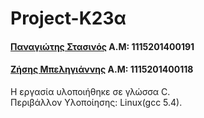 # Project-Κ23α
#### [Παναγιώτης Στασινός](https://github.com/PanagiotisStasinos) Α.Μ: 1115201400191  
#### [Ζήσης Μπεληγιάννης](https://github.com/zbeli)  Α.Μ: 1115201400118


Η εργασία υλοποιήθηκε σε γλώσσα C.  
Περιβάλλον Υλοποίησης: Linux(gcc 5.4).  
